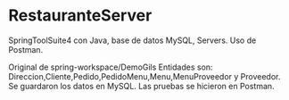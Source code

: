 # RestauranteServer
SpringToolSuite4 con Java, base de datos MySQL, Servers. Uso de Postman.

Original de spring-workspace/DemoGils
Entidades son: Direccion,Cliente,Pedido,PedidoMenu,Menu,MenuProveedor y Proveedor.
Se guardaron los datos en MySQL.
Las pruebas se hicieron en Postman.
